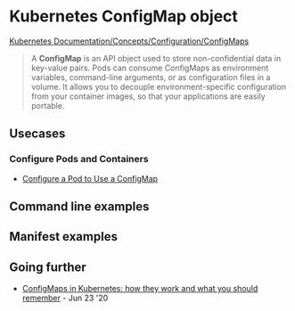 # Kubernetes ConfigMap object

[Kubernetes Documentation/Concepts/Configuration/ConfigMaps](https://kubernetes.io/docs/concepts/configuration/configmap/)

> A **ConfigMap** is an API object used to store non-confidential data in key-value pairs. Pods can consume ConfigMaps as environment variables, command-line arguments, or as configuration files in a volume. It allows you to decouple environment-specific configuration from your container images, so that your applications are easily portable.

## Usecases

### Configure Pods and Containers

- [Configure a Pod to Use a ConfigMap](https://kubernetes.io/docs/tasks/configure-pod-container/configure-pod-configmap/)

## Command line examples

## Manifest examples

## Going further

- [ConfigMaps in Kubernetes: how they work and what you should remember](https://medium.com/flant-com/configmaps-in-kubernetes-f9f6d0081dcb) - Jun 23 '20
